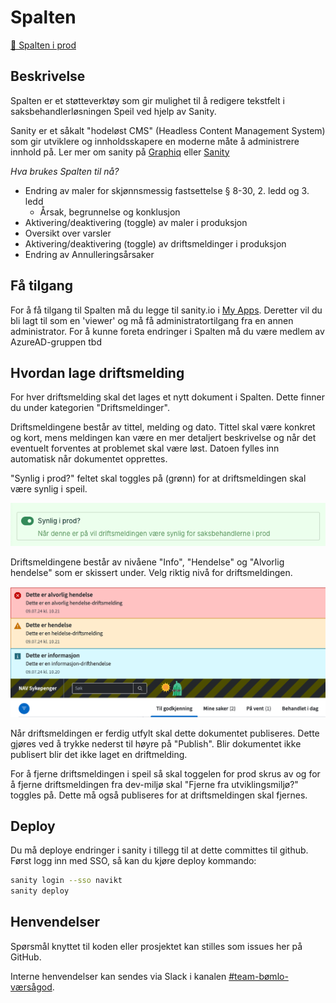 # Spalten

[🔗 Spalten i prod](https://spalten.intern.nav.no/)

## Beskrivelse
Spalten er et støtteverktøy som gir mulighet til å redigere tekstfelt i saksbehandlerløsningen Speil ved hjelp av Sanity.

Sanity er et såkalt "hodeløst CMS" (Headless Content Management System) som gir utviklere og innholdsskapere en moderne måte å administrere innhold på. Ler mer om sanity på [Graphiq](https://www.graphiq.design/verktoy/web/v/sanity/r/recRHeHhrBoevsvmQ) eller [Sanity](https://www.sanity.io/)


*Hva brukes Spalten til nå?*
- Endring av maler for skjønnsmessig fastsettelse § 8-30, 2. ledd og 3. ledd
  * Årsak, begrunnelse og konklusjon
- Aktivering/deaktivering (toggle) av maler i produksjon 
- Oversikt over varsler
- Aktivering/deaktivering (toggle) av driftsmeldinger i produksjon
- Endring av Annulleringsårsaker

## Få tilgang
For å få tilgang til Spalten må du legge til sanity.io i [My Apps](http://myapplications.microsoft.com/). Deretter vil du bli lagt til som en 'viewer' og må få administratortilgang fra en annen administrator. For å kunne foreta endringer i Spalten må du være medlem av AzureAD-gruppen tbd

## Hvordan lage driftsmelding

For hver driftsmelding skal det lages et nytt dokument i Spalten. Dette finner du under kategorien "Driftsmeldinger". 

Driftsmeldingene består av tittel, melding og dato. Tittel skal være konkret og kort, mens meldingen kan være en mer detaljert beskrivelse og når det eventuelt forventes at problemet skal være løst. Datoen fylles inn automatisk når dokumentet opprettes. 

"Synlig i prod?" feltet skal toggles på (grønn) for at driftsmeldingen skal være synlig i speil.

![Synlig i prod toggle](synlig-i-prod-toggle.png)

Driftsmeldingene består av nivåene "Info", "Hendelse" og "Alvorlig hendelse" som er skissert under. Velg riktig nivå for driftsmeldingen.

![Varsler i speil](varsler-i-speil.png)

Når driftsmeldingen er ferdig utfylt skal dette dokumentet publiseres. Dette gjøres ved å trykke nederst til høyre på "Publish". Blir dokumentet ikke publisert blir det ikke laget en driftmelding. 

For å fjerne driftsmeldingen i speil så skal toggelen for prod skrus av og for å fjerne driftsmeldingen fra dev-miljø skal "Fjerne fra utviklingsmiljø?" toggles på. Dette må også publiseres for at driftsmeldingen skal fjernes. 

## Deploy
Du må deploye endringer i sanity i tillegg til at dette committes til github. Først logg inn med SSO, så kan du kjøre deploy kommando: 

```sh
sanity login --sso navikt
sanity deploy
```

## Henvendelser

Spørsmål knyttet til koden eller prosjektet kan stilles som issues her på GitHub.

Interne henvendelser kan sendes via Slack i kanalen [#team-bømlo-værsågod](https://nav-it.slack.com/archives/C019637N90X).
